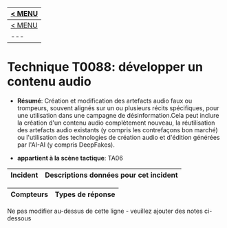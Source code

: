 |[< MENU](../README.md)|
|---|
|[< MENU](../../README.md)|
|---|
# Technique T0088: développer un contenu audio

* **Résumé**: Création et modification des artefacts audio faux ou trompeurs, souvent alignés sur un ou plusieurs récits spécifiques, pour une utilisation dans une campagne de désinformation.Cela peut inclure la création d'un contenu audio complètement nouveau, la réutilisation des artefacts audio existants (y compris les contrefaçons bon marché) ou l'utilisation des technologies de création audio et d'édition générées par l'AI-AI (y compris DeepFakes).

* **appartient à la scène tactique**: TA06


|Incident |Descriptions données pour cet incident |
|-------- |-------------------- |



|Compteurs |Types de réponse |
|-------- |-------------- |


Ne pas modifier au-dessus de cette ligne - veuillez ajouter des notes ci-dessous